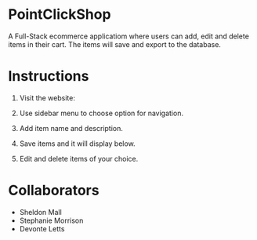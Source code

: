 # PointClickShop

A Full-Stack ecommerce applicatiom where users can add, edit and delete items in their cart. The items will save and export to the database.

# Instructions

1. Visit the website: 

2. Use sidebar menu to choose option for navigation.

3. Add item name and description.

4. Save items and it will display below.

5. Edit and delete items of your choice. 

# Collaborators

* Sheldon Mall
* Stephanie Morrison
* Devonte Letts
